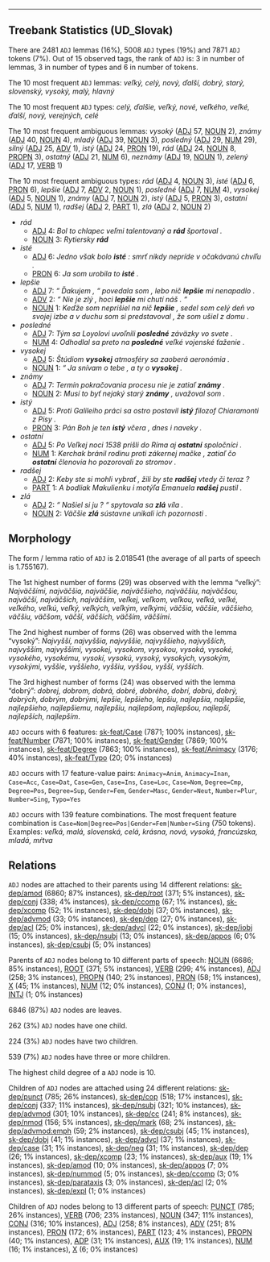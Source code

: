 

--------------------------------------------------------------------------------

## Treebank Statistics (UD_Slovak)

There are 2481 `ADJ` lemmas (16%), 5008 `ADJ` types (19%) and 7871 `ADJ` tokens (7%).
Out of 15 observed tags, the rank of `ADJ` is: 3 in number of lemmas, 3 in number of types and 6 in number of tokens.

The 10 most frequent `ADJ` lemmas: <em>veľký, celý, nový, ďalší, dobrý, starý, slovenský, vysoký, malý, hlavný</em>

The 10 most frequent `ADJ` types:  <em>celý, ďalšie, veľký, nové, veľkého, veľké, ďalší, nový, verejných, celé</em>

The 10 most frequent ambiguous lemmas: <em>vysoký</em> ([ADJ]() 57, [NOUN]() 2), <em>známy</em> ([ADJ]() 40, [NOUN]() 4), <em>mladý</em> ([ADJ]() 39, [NOUN]() 3), <em>posledný</em> ([ADJ]() 29, [NUM]() 29), <em>silný</em> ([ADJ]() 25, [ADV]() 1), <em>istý</em> ([ADJ]() 24, [PRON]() 19), <em>rád</em> ([ADJ]() 24, [NOUN]() 8, [PROPN]() 3), <em>ostatný</em> ([ADJ]() 21, [NUM]() 6), <em>neznámy</em> ([ADJ]() 19, [NOUN]() 1), <em>zelený</em> ([ADJ]() 17, [VERB]() 1)

The 10 most frequent ambiguous types:  <em>rád</em> ([ADJ]() 4, [NOUN]() 3), <em>isté</em> ([ADJ]() 6, [PRON]() 6), <em>lepšie</em> ([ADJ]() 7, [ADV]() 2, [NOUN]() 1), <em>posledné</em> ([ADJ]() 7, [NUM]() 4), <em>vysokej</em> ([ADJ]() 5, [NOUN]() 1), <em>známy</em> ([ADJ]() 7, [NOUN]() 2), <em>istý</em> ([ADJ]() 5, [PRON]() 3), <em>ostatní</em> ([ADJ]() 5, [NUM]() 1), <em>radšej</em> ([ADJ]() 2, [PART]() 1), <em>zlá</em> ([ADJ]() 2, [NOUN]() 2)


* <em>rád</em>
  * [ADJ]() 4: <em>Bol to chlapec veľmi talentovaný a <b>rád</b> športoval .</em>
  * [NOUN]() 3: <em>Rytiersky <b>rád</b></em>
* <em>isté</em>
  * [ADJ]() 6: <em>Jedno však bolo <b>isté</b> : smrť nikdy nepríde v očakávanú chvíľu .</em>
  * [PRON]() 6: <em>Ja som urobila to <b>isté</b> .</em>
* <em>lepšie</em>
  * [ADJ]() 7: <em>“ Ďakujem , “ povedala som , lebo nič <b>lepšie</b> mi nenapadlo .</em>
  * [ADV]() 2: <em>“ Nie je zlý , hoci <b>lepšie</b> mi chutí náš . “</em>
  * [NOUN]() 1: <em>Keďže som neprišiel na nič <b>lepšie</b> , sedel som celý deň vo svojej izbe a v duchu som si predstavoval , že som ušiel z domu .</em>
* <em>posledné</em>
  * [ADJ]() 7: <em>Tým sa Loyolovi uvoľnili <b>posledné</b> záväzky vo svete .</em>
  * [NUM]() 4: <em>Odhodlal sa preto na <b>posledné</b> veľké vojenské ťaženie .</em>
* <em>vysokej</em>
  * [ADJ]() 5: <em>Štúdiom <b>vysokej</b> atmosféry sa zaoberá aeronómia .</em>
  * [NOUN]() 1: <em>“ Ja snívam o tebe , a ty o <b>vysokej</b> .</em>
* <em>známy</em>
  * [ADJ]() 7: <em>Termín pokračovania procesu nie je zatiaľ <b>známy</b> .</em>
  * [NOUN]() 2: <em>Musí to byť nejaký starý <b>známy</b> , uvažoval som .</em>
* <em>istý</em>
  * [ADJ]() 5: <em>Proti Galileiho práci sa ostro postavil <b>istý</b> filozof Chiaramonti z Pisy .</em>
  * [PRON]() 3: <em>Pán Boh je ten <b>istý</b> včera , dnes i naveky .</em>
* <em>ostatní</em>
  * [ADJ]() 5: <em>Po Veľkej noci 1538 prišli do Ríma aj <b>ostatní</b> spoločníci .</em>
  * [NUM]() 1: <em>Kerchak bránil rodinu proti zákernej mačke , zatiaľ čo <b>ostatní</b> členovia ho pozorovali zo stromov .</em>
* <em>radšej</em>
  * [ADJ]() 2: <em>Keby ste si mohli vybrať , žili by ste <b>radšej</b> vtedy či teraz ?</em>
  * [PART]() 1: <em>A bodliak Makulienku i motýľa Emanuela <b>radšej</b> pustil .</em>
* <em>zlá</em>
  * [ADJ]() 2: <em>“ Našiel si ju ? “ spytovala sa <b>zlá</b> víla .</em>
  * [NOUN]() 2: <em>Väčšie <b>zlá</b> sústavne unikali ich pozornosti .</em>

## Morphology

The form / lemma ratio of `ADJ` is 2.018541 (the average of all parts of speech is 1.755167).

The 1st highest number of forms (29) was observed with the lemma “veľký”: <em>Najväčšími, najväčšia, najväčšie, najväčšieho, najväčšiu, najväčšou, najväčší, najväčších, najväčším, veľkej, veľkom, veľkou, veľká, veľké, veľkého, veľkú, veľký, veľkých, veľkým, veľkými, väčšia, väčšie, väčšieho, väčšiu, väčšom, väčší, väčších, väčším, väčšími</em>.

The 2nd highest number of forms (26) was observed with the lemma “vysoký”: <em>Najvyšší, najvyššia, najvyššie, najvyššieho, najvyšších, najvyšším, najvyššími, vysokej, vysokom, vysokou, vysoká, vysoké, vysokého, vysokému, vysokí, vysokú, vysoký, vysokých, vysokým, vysokými, vyššie, vyššieho, vyššiu, vyššou, vyšší, vyšších</em>.

The 3rd highest number of forms (24) was observed with the lemma “dobrý”: <em>dobrej, dobrom, dobrá, dobré, dobrého, dobrí, dobrú, dobrý, dobrých, dobrým, dobrými, lepšie, lepšieho, lepšiu, najlepšia, najlepšie, najlepšieho, najlepšiemu, najlepšiu, najlepšom, najlepšou, najlepší, najlepších, najlepším</em>.

`ADJ` occurs with 6 features: [sk-feat/Case]() (7871; 100% instances), [sk-feat/Number]() (7871; 100% instances), [sk-feat/Gender]() (7869; 100% instances), [sk-feat/Degree]() (7863; 100% instances), [sk-feat/Animacy]() (3176; 40% instances), [sk-feat/Typo]() (20; 0% instances)

`ADJ` occurs with 17 feature-value pairs: `Animacy=Anim`, `Animacy=Inan`, `Case=Acc`, `Case=Dat`, `Case=Gen`, `Case=Ins`, `Case=Loc`, `Case=Nom`, `Degree=Cmp`, `Degree=Pos`, `Degree=Sup`, `Gender=Fem`, `Gender=Masc`, `Gender=Neut`, `Number=Plur`, `Number=Sing`, `Typo=Yes`

`ADJ` occurs with 139 feature combinations.
The most frequent feature combination is `Case=Nom|Degree=Pos|Gender=Fem|Number=Sing` (750 tokens).
Examples: <em>veľká, malá, slovenská, celá, krásna, nová, vysoká, francúzska, mladá, mŕtva</em>


## Relations

`ADJ` nodes are attached to their parents using 14 different relations: [sk-dep/amod]() (6860; 87% instances), [sk-dep/root]() (371; 5% instances), [sk-dep/conj]() (338; 4% instances), [sk-dep/ccomp]() (67; 1% instances), [sk-dep/xcomp]() (52; 1% instances), [sk-dep/dobj]() (37; 0% instances), [sk-dep/advmod]() (33; 0% instances), [sk-dep/dep]() (27; 0% instances), [sk-dep/acl]() (25; 0% instances), [sk-dep/advcl]() (22; 0% instances), [sk-dep/iobj]() (15; 0% instances), [sk-dep/nsubj]() (13; 0% instances), [sk-dep/appos]() (6; 0% instances), [sk-dep/csubj]() (5; 0% instances)

Parents of `ADJ` nodes belong to 10 different parts of speech: [NOUN]() (6686; 85% instances), [ROOT]() (371; 5% instances), [VERB]() (299; 4% instances), [ADJ]() (258; 3% instances), [PROPN]() (140; 2% instances), [PRON]() (58; 1% instances), [X]() (45; 1% instances), [NUM]() (12; 0% instances), [CONJ]() (1; 0% instances), [INTJ]() (1; 0% instances)

6846 (87%) `ADJ` nodes are leaves.

262 (3%) `ADJ` nodes have one child.

224 (3%) `ADJ` nodes have two children.

539 (7%) `ADJ` nodes have three or more children.

The highest child degree of a `ADJ` node is 10.

Children of `ADJ` nodes are attached using 24 different relations: [sk-dep/punct]() (785; 26% instances), [sk-dep/cop]() (518; 17% instances), [sk-dep/conj]() (337; 11% instances), [sk-dep/nsubj]() (321; 10% instances), [sk-dep/advmod]() (301; 10% instances), [sk-dep/cc]() (241; 8% instances), [sk-dep/nmod]() (156; 5% instances), [sk-dep/mark]() (68; 2% instances), [sk-dep/advmod:emph]() (59; 2% instances), [sk-dep/csubj]() (45; 1% instances), [sk-dep/dobj]() (41; 1% instances), [sk-dep/advcl]() (37; 1% instances), [sk-dep/case]() (31; 1% instances), [sk-dep/neg]() (31; 1% instances), [sk-dep/dep]() (26; 1% instances), [sk-dep/xcomp]() (23; 1% instances), [sk-dep/aux]() (19; 1% instances), [sk-dep/amod]() (10; 0% instances), [sk-dep/appos]() (7; 0% instances), [sk-dep/nummod]() (5; 0% instances), [sk-dep/ccomp]() (3; 0% instances), [sk-dep/parataxis]() (3; 0% instances), [sk-dep/acl]() (2; 0% instances), [sk-dep/expl]() (1; 0% instances)

Children of `ADJ` nodes belong to 13 different parts of speech: [PUNCT]() (785; 26% instances), [VERB]() (706; 23% instances), [NOUN]() (347; 11% instances), [CONJ]() (316; 10% instances), [ADJ]() (258; 8% instances), [ADV]() (251; 8% instances), [PRON]() (172; 6% instances), [PART]() (123; 4% instances), [PROPN]() (40; 1% instances), [ADP]() (31; 1% instances), [AUX]() (19; 1% instances), [NUM]() (16; 1% instances), [X]() (6; 0% instances)

